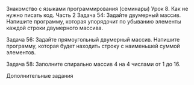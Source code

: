 Знакомство с языками программирования (семинары)
Урок 8. Как не нужно писать код. Часть 2
Задача 54: Задайте двумерный массив. Напишите программу, которая упорядочит по убыванию элементы каждой строки двумерного массива.

Задача 56: Задайте прямоугольный двумерный массив. Напишите программу, которая будет находить строку с наименьшей суммой элементов.

Задача 58: Заполните спирально массив 4 на 4 числами от 1 до 16.

Дополнительные задания